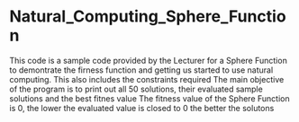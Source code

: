 # Natural_Computing_Sphere_Function
This code is a sample code provided by the Lecturer for a Sphere Function to demontrate the firness function and getting us started to use natural computing.
This also includes the constraints required
The main objective of the program is to print out all 50 solutions, their evaluated sample solutions and the best fitnes value
The fitness value of the Sphere Function is 0, the lower the evaluated value is closed to 0 the better the solutons
